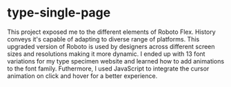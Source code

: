 # type-single-page
This project exposed me to the different elements of Roboto Flex. History conveys it's capable of adapting to diverse range of platforms. This upgraded version of Roboto is used by designers across different screen sizes and resolutions making it more dynamic. I ended up with 13 font variations for my type specimen website and learned how to add animations to the font family. Futhermore, I used JavaScript to integrate the cursor animation on click and hover for a better experience.
